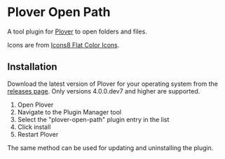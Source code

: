 # Plover Open Path

A tool plugin for [Plover](https://github.com/openstenoproject/plover) to open folders and files.

Icons are from [Icons8 Flat Color Icons](https://github.com/icons8/flat-color-icons).

## Installation

Download the latest version of Plover for your operating system from the [releases page](https://github.com/openstenoproject/plover/releases). Only versions 4.0.0.dev7 and higher are supported.

1. Open Plover
2. Navigate to the Plugin Manager tool
3. Select the "plover-open-path" plugin entry in the list
4. Click install
5. Restart Plover

The same method can be used for updating and uninstalling the plugin.
